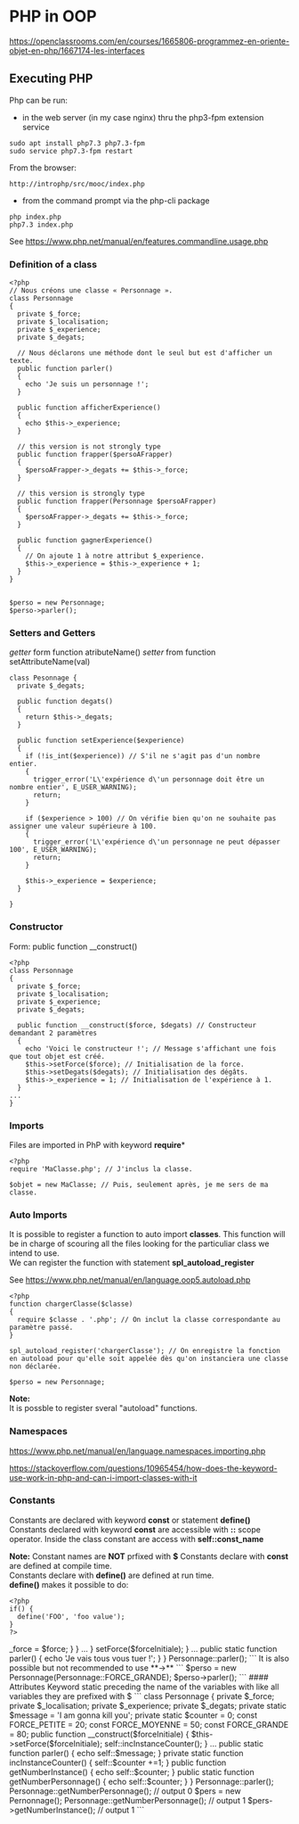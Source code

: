 # PHP in OOP
https://openclassrooms.com/en/courses/1665806-programmez-en-oriente-objet-en-php/1667174-les-interfaces

## Executing PHP

Php can be run:  
* in the web server (in my case nginx) thru the php3-fpm extension service
```
sudo apt install php7.3 php7.3-fpm
sudo service php7.3-fpm restart

```

From the browser:  
```
http://introphp/src/mooc/index.php
```

* from the command prompt via the php-cli package

```
php index.php
php7.3 index.php
```

See https://www.php.net/manual/en/features.commandline.usage.php


### Definition of a class

```
<?php
// Nous créons une classe « Personnage ».
class Personnage
{
  private $_force;
  private $_localisation;
  private $_experience;
  private $_degats;
        
  // Nous déclarons une méthode dont le seul but est d'afficher un texte.
  public function parler()
  {
    echo 'Je suis un personnage !';
  }
  
  public function afficherExperience()
  {
    echo $this->_experience;
  }
  
  // this version is not strongly type      
  public function frapper($persoAFrapper)
  {
    $persoAFrapper->_degats += $this->_force;
  }

  // this version is strongly type      
  public function frapper(Personnage $persoAFrapper)
  {
    $persoAFrapper->_degats += $this->_force;
  }

  public function gagnerExperience()
  {
    // On ajoute 1 à notre attribut $_experience.
    $this->_experience = $this->_experience + 1;
  }
}

    
$perso = new Personnage;
$perso->parler();
```

### Setters and Getters

*getter* form function atributeName()
*setter* from function setAttributeName(val)

```
class Pesonnage {
  private $_degats;
  
  public function degats()
  {
    return $this->_degats;
  }
  
  public function setExperience($experience)
  {
    if (!is_int($experience)) // S'il ne s'agit pas d'un nombre entier.
    {
      trigger_error('L\'expérience d\'un personnage doit être un nombre entier', E_USER_WARNING);
      return;
    }
    
    if ($experience > 100) // On vérifie bien qu'on ne souhaite pas assigner une valeur supérieure à 100.
    {
      trigger_error('L\'expérience d\'un personnage ne peut dépasser 100', E_USER_WARNING);
      return;
    }
    
    $this->_experience = $experience;
  }
  
}
```

### Constructor

Form: public function __construct()

```
<?php
class Personnage
{
  private $_force;
  private $_localisation;
  private $_experience;
  private $_degats;

  public function __construct($force, $degats) // Constructeur demandant 2 paramètres
  {
    echo 'Voici le constructeur !'; // Message s'affichant une fois que tout objet est créé.
    $this->setForce($force); // Initialisation de la force.
    $this->setDegats($degats); // Initialisation des dégâts.
    $this->_experience = 1; // Initialisation de l'expérience à 1.
  }
...
}
```

### Imports
Files are imported in PhP with keyword **require***

```
<?php
require 'MaClasse.php'; // J'inclus la classe.

$objet = new MaClasse; // Puis, seulement après, je me sers de ma classe.
```

### Auto Imports
It is possible to register a function to auto import **classes**. This function will be in charge of scouring all the files looking for the particuliar class we intend to use.  
We can register the function with statement **spl_autoload_register**  

See https://www.php.net/manual/en/language.oop5.autoload.php

```
<?php
function chargerClasse($classe)
{
  require $classe . '.php'; // On inclut la classe correspondante au paramètre passé.
}

spl_autoload_register('chargerClasse'); // On enregistre la fonction en autoload pour qu'elle soit appelée dès qu'on instanciera une classe non déclarée.

$perso = new Personnage;
```
**Note:**  
It is possble to register sveral "autoload" functions.

### Namespaces

https://www.php.net/manual/en/language.namespaces.importing.php  

https://stackoverflow.com/questions/10965454/how-does-the-keyword-use-work-in-php-and-can-i-import-classes-with-it  


### Constants

Constants are declared with keyword **const** or statement **define()**
Constants declared with keyword **const** are accessible with **::** scope operator.
Inside the class constant are access with **self::const_name**  

**Note:**
Constant names are **NOT** prfixed with **$**
Constants declare with **const** are defined at compile time.  
Constants declare with **define()** are defined at run time.  
**define()** makes it possible to do:  
```
<?php
if() {
  define('FOO', 'foo value');
}
?>
```
<?php
class Personnage
{
  // Je rappelle : tous les attributs en privé !

  private $_force;
  private $_localisation;
  private $_experience;
  private $_degats;

  // Déclarations des constantes en rapport avec la force.

  const FORCE_PETITE = 20;
  const FORCE_MOYENNE = 50;
  const FORCE_GRANDE = 80;

  public function __construct($force)
  {
    if (in_array($force, [self::FORCE_PETITE, self::FORCE_MOYENNE, self::FORCE_GRANDE]))
    {
      $this->_force = $force;
    }
  }
...
}

<?php
// On envoie une « FORCE_MOYENNE » en guise de force initiale.
$perso = new Personnage(Personnage::FORCE_MOYENNE);


```

### Static Methods and Attribute

They are declared with keyword static and accessible with **::**  
Inside the class static are access with **self::static_name** 

#### Methods
```
class Personnage
{
  private $_force;
  private $_localisation;
  private $_experience;
  private $_degats;

  const FORCE_PETITE = 20;
  const FORCE_MOYENNE = 50;
  const FORCE_GRANDE = 80;

  public function __construct($forceInitiale)
  {
    $this->setForce($forceInitiale);
  }
...
  public static function parler()
  {
    echo 'Je vais tous vous tuer !';
  }
}

Personnage::parler();
```

It is also possible but not recommended to use **->**
```
$perso = new Personnage(Personnage::FORCE_GRANDE);
$perso->parler();
```
#### Attributes
Keyword static preceding the name of the variables with like all variables they are prefixed with $

```
class Personnage
{
  private $_force;
  private $_localisation;
  private $_experience;
  private $_degats;
  
  private static $message = 'I am gonna kill you';
  private static $counter = 0;

  const FORCE_PETITE = 20;
  const FORCE_MOYENNE = 50;
  const FORCE_GRANDE = 80;

  public function __construct($forceInitiale)
  {
    $this->setForce($forceInitiale);
    self::incInstanceCounter();
  }
...
  public static function parler()
  {
    echo self::$message;
  }
  
  private static function incInstanceCounter() {
    self::$counter +=1;
  }
  public function getNumberInstance() {
    echo self::$counter;
  }
  public static function getNumberPersonnage() {
    echo self::$counter;
  }
}

Personnage::parler();
Personnage::getNumberPersonnage(); // output 0
$pers = new Pernonnage();
Personnage::getNumberPersonnage(); // output 1
$pers->getNumberInstance(); // output 1

```


